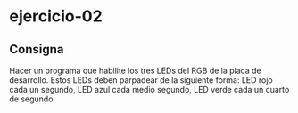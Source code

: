 # ejercicio-02

## Consigna

Hacer un programa que habilite los tres LEDs del RGB de la placa de desarrollo. Estos LEDs deben parpadear de la siguiente forma: LED rojo cada un segundo, LED azul cada medio segundo, LED verde cada un cuarto de segundo.
